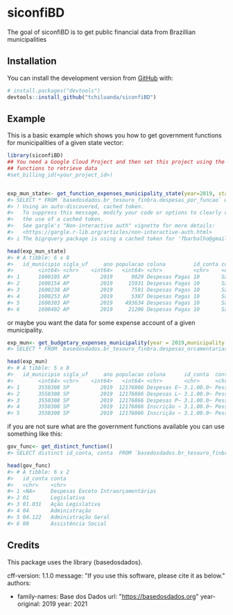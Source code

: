 
<!-- README.md is generated from README.Rmd. Please edit that file -->

# siconfiBD

<!-- badges: start -->

<!-- badges: end -->

The goal of siconfiBD is to get public financial data from Brazillian
municipalities

## Installation

You can install the development version from
[GitHub](https://github.com/) with:

``` r
# install.packages("devtools")
devtools::install_github("tchiluanda/siconfiBD")
```

## Example

This is a basic example which shows you how to get government functions
for municipalities of a given state vector:

``` r
library(siconfiBD)
## You need a Google Cloud Project and then set this project using the funcion below just before use the
## functions to retrieve data
#set_billing_id(<your_project_id>) 


exp_mun_state<- get_function_expenses_municipality_state(year=2019, state = "AP", gov_function = "Saúde", expense_stage= "Despesas Pagas")
#> SELECT * FROM `basedosdados.br_tesouro_finbra.despesas_por_funcao` where 1=1  and ano in (2019) and lower(sigla_uf) in ('ap') and lower(conta) in ('saúde') and lower(coluna) in ('despesas pagas')
#> ! Using an auto-discovered, cached token.
#>   To suppress this message, modify your code or options to clearly consent to
#>   the use of a cached token.
#>   See gargle's "Non-interactive auth" vignette for more details:
#>   <https://gargle.r-lib.org/articles/non-interactive-auth.html>
#> i The bigrquery package is using a cached token for 'fbarbalho@gmail.com'.

head(exp_mun_state)
#> # A tibble: 6 x 8
#>   id_municipio sigla_uf     ano populacao coluna         id_conta conta    valor
#>        <int64> <chr>    <int64>   <int64> <chr>          <chr>    <chr>    <dbl>
#> 1      1600105 AP          2019      9029 Despesas Pagas 10       Saúde   5.19e6
#> 2      1600154 AP          2019     15931 Despesas Pagas 10       Saúde   1.28e7
#> 3      1600238 AP          2019      7591 Despesas Pagas 10       Saúde   7.32e6
#> 4      1600253 AP          2019      5387 Despesas Pagas 10       Saúde   3.36e6
#> 5      1600303 AP          2019    493634 Despesas Pagas 10       Saúde   1.49e8
#> 6      1600402 AP          2019     21206 Despesas Pagas 10       Saúde   1.09e7
```

or maybe you want the data for some expense account of a given
municipality.

``` r
exp_mun<- get_budgetary_expenses_municipality(year = 2019,municipality = 3550308, account = "Pessoal e Encargos Sociais")
#> SELECT * FROM `basedosdados.br_tesouro_finbra.despesas_orcamentarias` where 1=1  and id_municipio in (3550308) and lower(conta) in ('pessoal e encargos sociais') and ano in (2019)

head(exp_mun)
#> # A tibble: 5 x 8
#>   id_municipio sigla_uf     ano populacao coluna      id_conta  conta      valor
#>        <int64> <chr>    <int64>   <int64> <chr>       <chr>     <chr>      <dbl>
#> 1      3550308 SP          2019  12176866 Despesas E~ 3.1.00.0~ Pessoal~ 2.51e10
#> 2      3550308 SP          2019  12176866 Despesas L~ 3.1.00.0~ Pessoal~ 2.47e10
#> 3      3550308 SP          2019  12176866 Despesas P~ 3.1.00.0~ Pessoal~ 2.47e10
#> 4      3550308 SP          2019  12176866 Inscrição ~ 3.1.00.0~ Pessoal~ 3.98e 8
#> 5      3550308 SP          2019  12176866 Inscrição ~ 3.1.00.0~ Pessoal~ 6.90e 6
```

if you are not sure what are the government functions available you can
use something like this:

``` r
gov_func<- get_distinct_function()
#> SELECT distinct id_conta, conta  FROM `basedosdados.br_tesouro_finbra.despesas_por_funcao` where ano =   2019

head(gov_func)
#> # A tibble: 6 x 2
#>   id_conta conta                             
#>   <chr>    <chr>                             
#> 1 <NA>     Despesas Exceto Intraorçamentárias
#> 2 01       Legislativa                       
#> 3 01.031   Ação Legislativa                  
#> 4 04       Administração                     
#> 5 04.122   Administração Geral               
#> 6 08       Assistência Social
```

## Credits

This package uses the library {basedosdados}. 

cff-version: 1.1.0
message: "If you use this software, please cite it as below."
authors:
  - family-names: Base dos Dados
url: "https://basedosdados.org"
year-original: 2019
year: 2021
